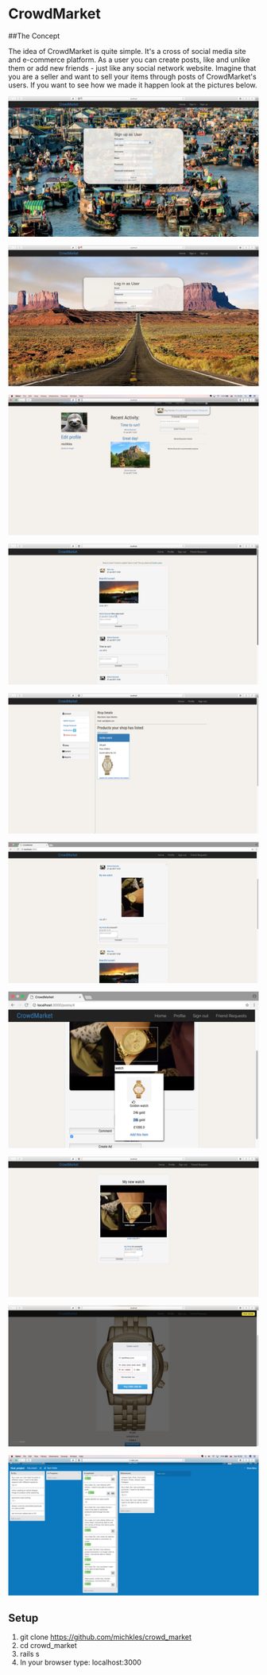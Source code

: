 # CrowdMarket

##The Concept

The idea of CrowdMarket is quite simple. It's a cross of social media site and e-commerce platform. As a user you can create posts, like and unlike them or add new friends - just like any social network website. Imagine that you are a seller and want to sell your items through posts of CrowdMarket's users. If you want to see how we made it happen look at the pictures below.

![screenshot](https://github.com/michkles/crowd_market/blob/master/readme_img/1.jpg)

![screenshot](https://github.com/michkles/crowd_market/blob/master/readme_img/2.jpg)

![screenshot](https://github.com/michkles/crowd_market/blob/master/readme_img/3.png)

![screenshot](https://github.com/michkles/crowd_market/blob/master/readme_img/4.png)

![screenshot](https://github.com/michkles/crowd_market/blob/master/readme_img/5.png)

![screenshot](https://github.com/michkles/crowd_market/blob/master/readme_img/6.png)

![screenshot](https://github.com/michkles/crowd_market/blob/master/readme_img/7.png)

![screenshot](https://github.com/michkles/crowd_market/blob/master/readme_img/8.png)


![screenshot](https://github.com/michkles/crowd_market/blob/master/readme_img/10.png)

![screenshot](https://github.com/michkles/crowd_market/blob/master/readme_img/trello.png)


## Setup

1. git clone https://github.com/michkles/crowd_market
2. cd crowd_market
3. rails s
4. In your browser type: localhost:3000
